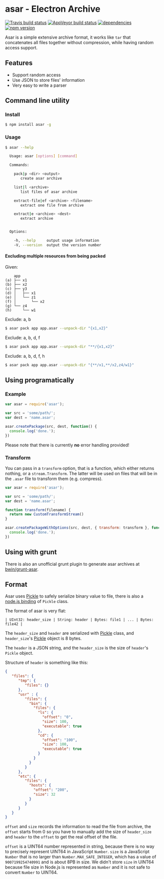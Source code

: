 # asar - Electron Archive

[![Travis build status](https://travis-ci.org/electron/asar.svg?branch=master)](https://travis-ci.org/electron/asar)
[![AppVeyor build status](https://ci.appveyor.com/api/projects/status/mrfwfr0uxlbwkuq3?svg=true)](https://ci.appveyor.com/project/electron-bot/asar)
[![dependencies](http://img.shields.io/david/electron/asar.svg?style=flat-square)](https://david-dm.org/electron/asar)
[![npm version](http://img.shields.io/npm/v/asar.svg?style=flat-square)](https://npmjs.org/package/asar)

Asar is a simple extensive archive format, it works like `tar` that concatenates
all files together without compression, while having random access support.

## Features

* Support random access
* Use JSON to store files' information
* Very easy to write a parser

## Command line utility

### Install

```bash
$ npm install asar -g
```

### Usage

```bash
$ asar --help

  Usage: asar [options] [command]

  Commands:

    pack|p <dir> <output>
       create asar archive

    list|l <archive>
       list files of asar archive

    extract-file|ef <archive> <filename>
       extract one file from archive

    extract|e <archive> <dest>
       extract archive


  Options:

    -h, --help     output usage information
    -V, --version  output the version number

```

#### Excluding multiple resources from being packed

Given:
```
    app
(a) ├── x1
(b) ├── x2
(c) ├── y3
(d) │   ├── x1
(e) │   └── z1
(f) │       └── x2
(g) └── z4
(h)     └── w1
```

Exclude: a, b
```bash
$ asar pack app app.asar --unpack-dir "{x1,x2}"
```

Exclude: a, b, d, f
```bash
$ asar pack app app.asar --unpack-dir "**/{x1,x2}"
```

Exclude: a, b, d, f, h
```bash
$ asar pack app app.asar --unpack-dir "{**/x1,**/x2,z4/w1}"
```

## Using programatically

### Example

```js
var asar = require('asar');

var src = 'some/path/';
var dest = 'name.asar';

asar.createPackage(src, dest, function() {
  console.log('done.');
})
```

Please note that there is currently **no** error handling provided!

### Transform
You can pass in a `transform` option, that is a function, which either returns
nothing, or a `stream.Transform`. The latter will be used on files that will be
in the `.asar` file to transform them (e.g. compress).

```js
var asar = require('asar');

var src = 'some/path/';
var dest = 'name.asar';

function transform(filename) {
  return new CustomTransformStream()
}

asar.createPackageWithOptions(src, dest, { transform: transform }, function() {
  console.log('done.');
})
```

## Using with grunt

There is also an unofficial grunt plugin to generate asar archives at [bwin/grunt-asar][grunt-asar].

## Format

Asar uses [Pickle][pickle] to safely serialize binary value to file, there is
also a [node.js binding][node-pickle] of `Pickle` class.

The format of asar is very flat:

```
| UInt32: header_size | String: header | Bytes: file1 | ... | Bytes: file42 |
```

The `header_size` and `header` are serialized with [Pickle][pickle] class, and
`header_size`'s [Pickle][pickle] object is 8 bytes.

The `header` is a JSON string, and the `header_size` is the size of `header`'s
`Pickle` object.

Structure of `header` is something like this:

```json
{
   "files": {
      "tmp": {
         "files": {}
      },
      "usr" : {
         "files": {
           "bin": {
             "files": {
               "ls": {
                 "offset": "0",
                 "size": 100,
                 "executable": true
               },
               "cd": {
                 "offset": "100",
                 "size": 100,
                 "executable": true
               }
             }
           }
         }
      },
      "etc": {
         "files": {
           "hosts": {
             "offset": "200",
             "size": 32
           }
         }
      }
   }
}
```

`offset` and `size` records the information to read the file from archive, the
`offset` starts from 0 so you have to manually add the size of `header_size` and
`header` to the `offset` to get the real offset of the file.

`offset` is a UINT64 number represented in string, because there is no way to
precisely represent UINT64 in JavaScript `Number`. `size` is a JavaScript
`Number` that is no larger than `Number.MAX_SAFE_INTEGER`, which has a value of
`9007199254740991` and is about 8PB in size. We didn't store `size` in UINT64
because file size in Node.js is represented as `Number` and it is not safe to
convert `Number` to UINT64.

[pickle]: https://chromium.googlesource.com/chromium/src/+/master/base/pickle.h
[node-pickle]: https://www.npmjs.org/package/chromium-pickle
[grunt-asar]: https://github.com/bwin/grunt-asar
